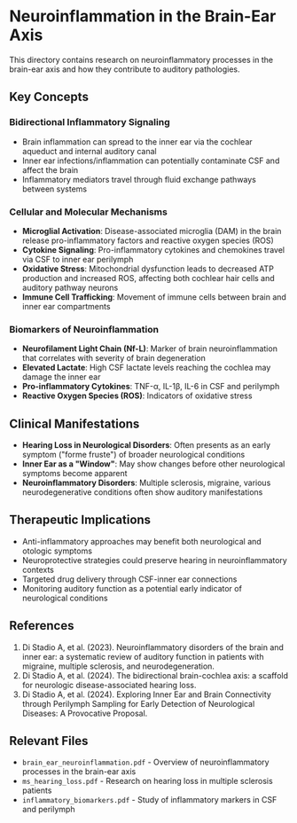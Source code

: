 # Neuroinflammation in the Brain-Ear Axis

This directory contains research on neuroinflammatory processes in the brain-ear axis and how they contribute to auditory pathologies.

## Key Concepts

### Bidirectional Inflammatory Signaling
- Brain inflammation can spread to the inner ear via the cochlear aqueduct and internal auditory canal
- Inner ear infections/inflammation can potentially contaminate CSF and affect the brain
- Inflammatory mediators travel through fluid exchange pathways between systems

### Cellular and Molecular Mechanisms
- **Microglial Activation**: Disease-associated microglia (DAM) in the brain release pro-inflammatory factors and reactive oxygen species (ROS)
- **Cytokine Signaling**: Pro-inflammatory cytokines and chemokines travel via CSF to inner ear perilymph
- **Oxidative Stress**: Mitochondrial dysfunction leads to decreased ATP production and increased ROS, affecting both cochlear hair cells and auditory pathway neurons
- **Immune Cell Trafficking**: Movement of immune cells between brain and inner ear compartments

### Biomarkers of Neuroinflammation
- **Neurofilament Light Chain (Nf-L)**: Marker of brain neuroinflammation that correlates with severity of brain degeneration
- **Elevated Lactate**: High CSF lactate levels reaching the cochlea may damage the inner ear
- **Pro-inflammatory Cytokines**: TNF-α, IL-1β, IL-6 in CSF and perilymph
- **Reactive Oxygen Species (ROS)**: Indicators of oxidative stress

## Clinical Manifestations

- **Hearing Loss in Neurological Disorders**: Often presents as an early symptom ("forme fruste") of broader neurological conditions
- **Inner Ear as a "Window"**: May show changes before other neurological symptoms become apparent
- **Neuroinflammatory Disorders**: Multiple sclerosis, migraine, various neurodegenerative conditions often show auditory manifestations

## Therapeutic Implications

- Anti-inflammatory approaches may benefit both neurological and otologic symptoms
- Neuroprotective strategies could preserve hearing in neuroinflammatory contexts
- Targeted drug delivery through CSF-inner ear connections
- Monitoring auditory function as a potential early indicator of neurological conditions

## References

1. Di Stadio A, et al. (2023). Neuroinflammatory disorders of the brain and inner ear: a systematic review of auditory function in patients with migraine, multiple sclerosis, and neurodegeneration.
2. Di Stadio A, et al. (2024). The bidirectional brain-cochlea axis: a scaffold for neurologic disease-associated hearing loss.
3. Di Stadio A, et al. (2024). Exploring Inner Ear and Brain Connectivity through Perilymph Sampling for Early Detection of Neurological Diseases: A Provocative Proposal.

## Relevant Files

- `brain_ear_neuroinflammation.pdf` - Overview of neuroinflammatory processes in the brain-ear axis
- `ms_hearing_loss.pdf` - Research on hearing loss in multiple sclerosis patients
- `inflammatory_biomarkers.pdf` - Study of inflammatory markers in CSF and perilymph
